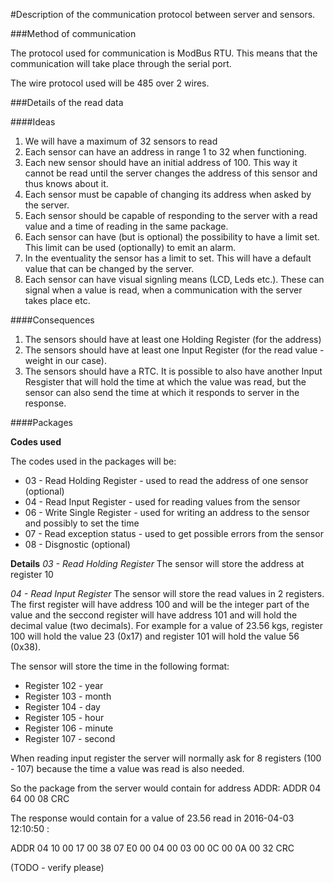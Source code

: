 #Description of the communication protocol between server and sensors.

###Method of communication

The protocol used for communication is ModBus RTU. This means that the communication will take place through the serial port. 

The wire protocol used will be 485 over 2 wires.

###Details of the read data

####Ideas

1. We will have a maximum of 32 sensors to read
2. Each sensor can have an address in range 1 to 32 when functioning. 
3. Each new sensor should have an initial address of 100. This way it cannot be read until the server changes the address of this sensor and thus knows about it.
4. Each sensor must be capable of changing its address when asked by the server.
5. Each sensor should be capable of responding to the server with a read value and a time of reading in the same package.
6. Each sensor can have (but is optional) the possibility to have a limit set. This limit can be used (optionally) to emit an alarm.
7. In the eventuality the sensor has a limit to set. This will have a default value that can be changed by the server.
8. Each sensor can have visual signling means (LCD, Leds etc.). These can signal when a value is read, when a communication with the server takes place etc.

####Consequences

1. The sensors should have at least one Holding Register (for the address)
2. The sensors should have at least one Input Register (for the read value - weight in our case).
3. The sensors should have a RTC. It is possible to also have another Input Resgister that will hold the time at which the value was read, but the sensor can also send the time at which it responds to server in the response.

####Packages

**Codes used**

The codes used in the packages will be:

* 03 - Read Holding Register - used to read the address of one sensor (optional)
* 04 - Read Input Register - used for reading values from the sensor
* 06 - Write Single Register - used for writing an address to the sensor and possibly to set the time
* 07 - Read exception status - used to get possible errors from the sensor
* 08 - Disgnostic (optional)

**Details**
*03 - Read Holding Register*
The sensor will store the address at register 10

*04 - Read Input Register*
The sensor will store the read values in 2 registers. The first register will have address 100 and will be the integer part of the value and the seccond register will have address 101 and will hold the decimal value (two decimals).
For example for a value of 23.56 kgs, register 100 will hold the value 23 (0x17) and register 101 will hold the value 56 (0x38).

The sensor will store the time in the following format:
* Register 102 - year
* Register 103 - month
* Register 104 - day
* Register 105 - hour
* Register 106 - minute
* Register 107 - second

When reading input register the server will normally ask for 8 registers (100 - 107) because the time a value was read is also needed.

So the package from the server would contain for address ADDR:
ADDR 04 64 00 08 CRC

The response would contain for a value of 23.56 read in 2016-04-03 12:10:50 :

ADDR 04 10 00 17 00 38 07 E0 00 04 00 03 00 0C 00 0A 00 32 CRC 

(TODO - verify please)


